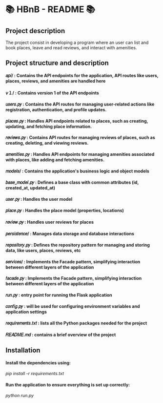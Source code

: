 # 📚 HBnB - README 📚

## Project description
The project consist in developing a program  where an user can  list and 
book places, leave and read reviews, and interact with amenities.  

## Project structure and description

#### 𝑎𝑝𝑖/ : Contains the API endpoints for the application, API routes like users, places, reviews, and amenities are handled here
#### 𝘷１/ : Contains version 1 of the API endpoints
#### 𝑢𝑠𝑒𝑟𝑠.𝑝𝑦 : Contains the API routes for managing user-related actions like registration, authentication, and profile updates.
#### 𝑝𝑙𝑎𝑐𝑒𝑠.𝑝𝑦 : Handles API endpoints related to places, such as creating, updating, and fetching place information.
#### 𝑟𝑒𝑣𝑖𝑒𝑤𝑠.𝑝𝑦 : Contains API routes for managing reviews of places, such as creating, deleting, and viewing reviews.
#### 𝑎𝑚𝑒𝑛𝑖𝑡𝑖𝑒𝑠.𝑝𝑦 : Handles API endpoints for managing amenities associated with places, like adding and fetching amenities.


#### 𝑚𝑜𝑑𝑒𝑙𝑠/ : Contains the application's business logic and object models
#### 𝑏𝑎𝑠𝑒_𝑚𝑜𝑑𝑒𝑙.𝑝𝑦 : Defines a base class with common attributes (id, created_at, updated_at)
#### 𝑢𝑠𝑒𝑟.𝑝𝑦 : Handles the user model
#### 𝑝𝑙𝑎𝑐𝑒.𝑝𝑦 : Handles the place model (properties, locations)
#### 𝑟𝑒𝑣𝑖𝑒𝑤.𝑝𝑦 : Handles user reviews for places


#### 𝑝𝑒𝑟𝑠𝑖𝑠𝑡𝑒𝑛𝑐𝑒/ : Manages data storage and database interactions
#### 𝑟𝑒𝑝𝑜𝑠𝑖𝑡𝑜𝑟𝑦.𝑝𝑦 : Defines the repository pattern for managing and storing data, like users, places, reviews, etc


#### 𝑠𝑒𝑟𝑣𝑖𝑐𝑒𝑠/ : Implements the Facade pattern, simplifying interaction between different layers of the application
#### 𝑓𝑎𝑐𝑎𝑑𝑒.𝑝𝑦 : Implements the Facade pattern, simplifying interaction between different layers of the application


#### 𝑟𝑢𝑛.𝑝𝑦 : entry point for running the Flask application
#### 𝑐𝑜𝑛𝑓𝑖𝑔.𝑝𝑦 : will be used for configuring environment variables and application settings
#### 𝑟𝑒𝑞𝑢𝑖𝑟𝑒𝑚𝑒𝑛𝑡𝑠.𝑡𝑥𝑡 : lists all the Python packages needed for the project
#### 𝑅𝐸𝐴𝐷𝑀𝐸.𝑚𝑑 : contains a brief overview of the project


## Installation


#### Install the dependencies using:
*pip install -r requirements.txt*


#### Run the application to ensure everything is set up correctly:
*python run.py*
